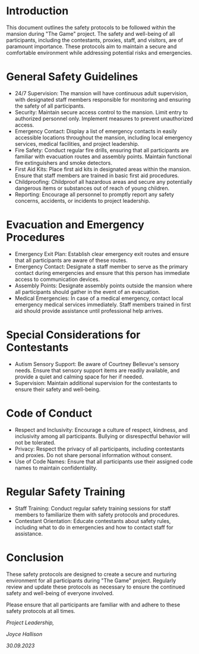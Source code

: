 # Introduction
This document outlines the safety protocols to be followed within the mansion during "The Game" project. The safety and well-being of all participants, including the contestants, proxies, staff, and visitors, are of paramount importance. These protocols aim to maintain a secure and comfortable environment while addressing potential risks and emergencies.
# General Safety Guidelines
- 24/7 Supervision: The mansion will have continuous adult supervision, with designated staff members responsible for monitoring and ensuring the safety of all participants.
- Security: Maintain secure access control to the mansion. Limit entry to authorized personnel only. Implement measures to prevent unauthorized access.
- Emergency Contact: Display a list of emergency contacts in easily accessible locations throughout the mansion, including local emergency services, medical facilities, and project leadership.
- Fire Safety: Conduct regular fire drills, ensuring that all participants are familiar with evacuation routes and assembly points. Maintain functional fire extinguishers and smoke detectors.
- First Aid Kits: Place first aid kits in designated areas within the mansion. Ensure that staff members are trained in basic first aid procedures.
- Childproofing: Childproof all hazardous areas and secure any potentially dangerous items or substances out of reach of young children.
- Reporting: Encourage all personnel to promptly report any safety concerns, accidents, or incidents to project leadership.
# Evacuation and Emergency Procedures
- Emergency Exit Plan: Establish clear emergency exit routes and ensure that all participants are aware of these routes.
- Emergency Contact: Designate a staff member to serve as the primary contact during emergencies and ensure that this person has immediate access to communication devices.
- Assembly Points: Designate assembly points outside the mansion where all participants should gather in the event of an evacuation.
- Medical Emergencies: In case of a medical emergency, contact local emergency medical services immediately. Staff members trained in first aid should provide assistance until professional help arrives.
# Special Considerations for Contestants
- Autism Sensory Support: Be aware of Courtney Bellevue's sensory needs. Ensure that sensory support items are readily available, and provide a quiet and calming space for her if needed.
- Supervision: Maintain additional supervision for the contestants to ensure their safety and well-being.
# Code of Conduct
- Respect and Inclusivity: Encourage a culture of respect, kindness, and inclusivity among all participants. Bullying or disrespectful behavior will not be tolerated.
- Privacy: Respect the privacy of all participants, including contestants and proxies. Do not share personal information without consent.
- Use of Code Names: Ensure that all participants use their assigned code names to maintain confidentiality.
# Regular Safety Training
- Staff Training: Conduct regular safety training sessions for staff members to familiarize them with safety protocols and procedures.
- Contestant Orientation: Educate contestants about safety rules, including what to do in emergencies and how to contact staff for assistance.
# Conclusion
These safety protocols are designed to create a secure and nurturing environment for all participants during "The Game" project. Regularly review and update these protocols as necessary to ensure the continued safety and well-being of everyone involved.

Please ensure that all participants are familiar with and adhere to these safety protocols at all times.

*Project Leadership,*

*Joyce Hallison*

*30.09.2023*